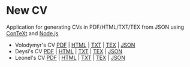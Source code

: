 # New CV

Application for generating CVs in PDF/HTML/TXT/TEX from JSON using
[ConTeXt](http://contextgarden.net) and [Node.js](https://nodejs.org/)

- Volodymyr's CV
  [PDF](https://www.dropbox.com/s/q22j84k5m6amyll/cv-volodymyr.pdf?dl=0)
  | [HTML](https://www.dropbox.com/s/isnhhbnahgk9ahi/cv-volodymyr.html?dl=0)
  | [TXT](https://www.dropbox.com/s/cnzx7fa3g139ik4/cv-volodymyr.txt?dl=0)
  | [TEX](https://www.dropbox.com/s/i8ekc8s1apxtmcr/cv-volodymyr.tex?dl=0)
  | [JSON](https://www.dropbox.com/s/2vmgqam41r8wnrn/cv-volodymyr.json?dl=0)
- Deysi's CV
  [PDF](https://www.dropbox.com/s/2qwab9btjghllrq/cv-deysi.pdf?dl=0)
  | [HTML](https://www.dropbox.com/s/elxud1mt7nvsd8u/cv-deysi.html?dl=0)
  | [TXT](https://www.dropbox.com/s/t475m3pkvb0q1qy/cv-deysi.txt?dl=0)
  | [TEX](https://www.dropbox.com/s/7vlm8dm2uxcbwsj/cv-deysi.tex?dl=0)
  | [JSON](https://www.dropbox.com/s/m8d1ts2kkxfio5d/cv-deysi.json?dl=0)
- Leonel's CV
  [PDF](https://www.dropbox.com/s/dq7onja8x04zy5r/cv-leonel.pdf?dl=0)
  | [HTML](https://www.dropbox.com/s/f5yr1urmaj9wzvj/cv-leonel.html?dl=0)
  | [TXT](https://www.dropbox.com/s/dtfjny7dk9kihid/cv-leonel.txt?dl=0)
  | [TEX](https://www.dropbox.com/s/gqddi8o6nkwnrdy/cv-leonel.tex?dl=0)
  | [JSON](https://www.dropbox.com/s/fm0qei5dukxrq3q/cv-leonel.json?dl=0)
